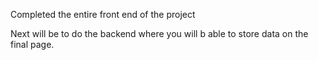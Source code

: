 Completed the entire front end of the project

Next will be to do the backend where you will b able to store data on the final page.